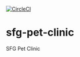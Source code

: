 [![CircleCI](https://circleci.com/gh/ebolart/sfg-pet-clinic.svg?style=svg&circle-token=9081fff9158e22979511d0d9733fcc6f86c7c318)](https://circleci.com/gh/ebolart/sfg-pet-clinic)

# sfg-pet-clinic
SFG Pet Clinic
